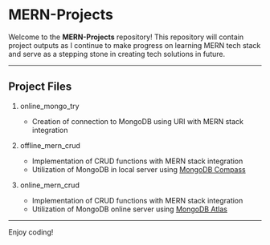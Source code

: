 # MERN-Projects
 
Welcome to the **MERN-Projects** repository! This repository will contain project outputs as I continue to make progress on learning MERN tech stack and serve as a stepping stone in creating tech solutions in future.

---

## Project Files
1. online_mongo_try
   - Creation of connection to MongoDB using URI with MERN stack integration

3. offline_mern_crud
   - Implementation of CRUD functions with MERN stack integration
   - Utilization of MongoDB in local server using [MongoDB Compass](https://www.mongodb.com/products/tools/compass)

4. online_mern_crud
   - Implementation of CRUD functions with MERN stack integration
   - Utilization of MongoDB online server using [MongoDB Atlas](https://www.mongodb.com/products/platform/atlas-database)


---

Enjoy coding!
